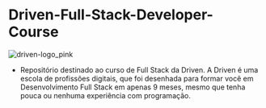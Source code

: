 # Driven-Full-Stack-Developer-Course
![driven-logo_pink](https://user-images.githubusercontent.com/79882049/199160369-d368eb97-235c-435a-a314-cafc1f55dcad.png)

- Repositório destinado ao curso de Full Stack da Driven. A Driven é uma escola de profissões digitais, que foi desenhada para formar você em Desenvolvimento Full Stack em apenas 9 meses, mesmo que tenha pouca ou nenhuma experiência com programação.
